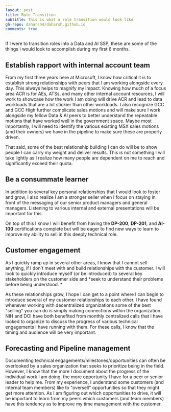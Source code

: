 ```yaml
---
layout: post
title: Role Transition
subtitle: This is what a role transition would look like
gh-repo: daharsh4/daharsh.github.io
comments: true
---
```


If I were to transition roles into a Data and AI SSP, these are some of the things I would look to accomplish during my first 6 months.

## Establish rapport with internal account team
From my first three years here at Microsoft, I know how critical it is to establish strong relationships with peers that I am working alongside every day. This always helps to magnify my impact. Knowing how much of a focus area ACR is for AEs, ATSs, and many other internal account resources, I will work to showcase how the work I am doing will drive ACR and lead to data workloads that are a lot stickier than other workloads. I also recognize GCC and GCC High further complicate sales motions and will make sure I work alongside my fellow Data & AI peers to better understand the repeatable motions that have worked well in the government space. Maybe most importantly, I will need to identify the various existing MSX sales motions (and their owners) we have in the pipeline to make sure these are properly driven. 

That said, some of the best relationship building I can do will be to show people I can carry my weight and deliver results. This is not something I will take lightly as I realize how many people are dependent on me to reach and significantly exceed their quota. 

## Be a consummate learner
In addition to several key personal relationships that I would look to foster and grow, I also realize I am a stronger seller when I focus on staying in front of the messaging of our senior product managers and general managers. Listening to various internal and external presentations will be important for this.

On top of this I know I will benefit from having the **DP-200**, **DP-201**, and **AI-100** certifications complete but will be eager to find new ways to learn to improve my ability to sell in this deeply technical role.

## Customer engagement
As I quickly ramp up in several other areas, I know that I cannot sell anything, if I don't meet with and build relationships with the customer. I will look to quickly introduce myself (or be introduced) to several key stakeholders on the customer side and *seek to understand their problems before being understood. *

As these relationships grow, I hope I can get to a point where I can begin to introduce several of my customer relationships to each other. I have found whenever working with decentralized organizations some of the best "selling" you can do is simply making connections within the organization. NIH and DOI have both benefited from monthly centralized calls that I have looked to organize to discuss the progress of various technical engagements I have running with them. For these calls, I know that the timing and audience will be very important. 

## Forecasting and Pipeline management
Documenting technical engagements/milestones/opportunities can often be overlooked by a sales organization that seeks to prioritize being in the field. However, I know that the more I document about the progress of the individual work I am doing, the more opportunity I have for a peer or senior leader to help me. From my experience, I understand some customers (and internal team members) like to "oversell" opportunities so that they might get more attention. As I am figuring out which opportunities to drive, it will be important to learn from my peers which customers (and team members) have this tendency as to improve my time management with the customer. 
